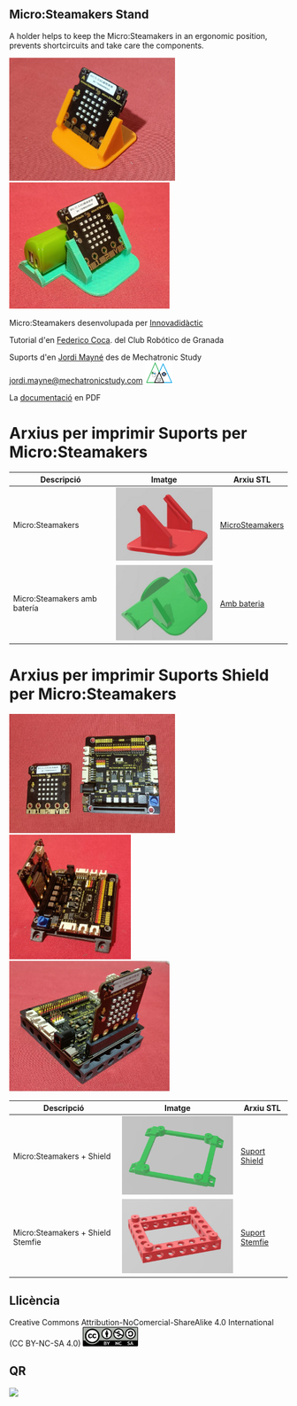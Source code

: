 ## Micro:Steamakers Stand

A holder helps to keep the Micro:Steamakers in an ergonomic position, prevents shortcircuits and take care the components.  

<img src="Imatges/Micro1.jpg" width="300" />   <img src="Imatges/Micro2.jpg" width="290" />  


Micro:Steamakers desenvolupada per [Innovadidàctic](https://shop.innovadidactic.com/ca/standard-placas-shields-y-kits/1677-placa-esp32-micro-steamakers-8436574314663.html)  

Tutorial d'en [Federico Coca](https://fgcoca.github.io/ESP32-micro-STEAMakers/). del Club Robótico de Granada 

Suports d'en [Jordi Mayné](https://github.com/maynej) des de Mechatronic Study jordi.mayne@mechatronicstudy.com <img src="Imatges/Logo3senseFons.png" width="50" />

La [documentació](https://github.com/maynej/Micro-Steamakers-Stand/tree/main/Doc/) en PDF   

# Arxius per imprimir Suports per Micro:Steamakers
  
Descripció         | Imatge          | Arxiu STL    
------------- | ------------- | ------------- 
Micro:Steamakers |![](Imatges/MicroSteamakers.jpg) | [MicroSteamakers](STL/StandMicroSteamaker.stl)
Micro:Steamakers amb batería  |![](Imatges/MicroSteamakersBat.jpg) | [Amb bateria](STL/StandMicroSteamakerBat.stl)

# Arxius per imprimir Suports Shield per Micro:Steamakers

<img src="Imatges/MicroShield3.jpg" width="300" /> <img src="Imatges/MicroShield.jpg" width="220" />   <img src="Imatges/MicroStemfie.jpg" width="290" />

Descripció         | Imatge          | Arxiu STL    
------------- | ------------- | ------------- 
Micro:Steamakers + Shield  |![](Imatges/Shield.png) | [Suport Shield](STL/Shield.stl)
Micro:Steamakers + Shield Stemfie  |![](Imatges/ShieldStemfie.jpg) | [Suport Stemfie](STL/ShieldStemfie.stl)
 
## Llicència
Creative Commons Attribution-NoComercial-ShareAlike 4.0 International (CC BY-NC-SA 4.0)  <img src="Imatges/CC.png" width="100" />

## QR
<img src="https://www.codigos-qr.com/qr/php/qr_img.php?d=https%3A%2F%2Fgithub.com%2Fmaynej%2FMicro-Steamakers-Stand&s=6&e=m"/>

